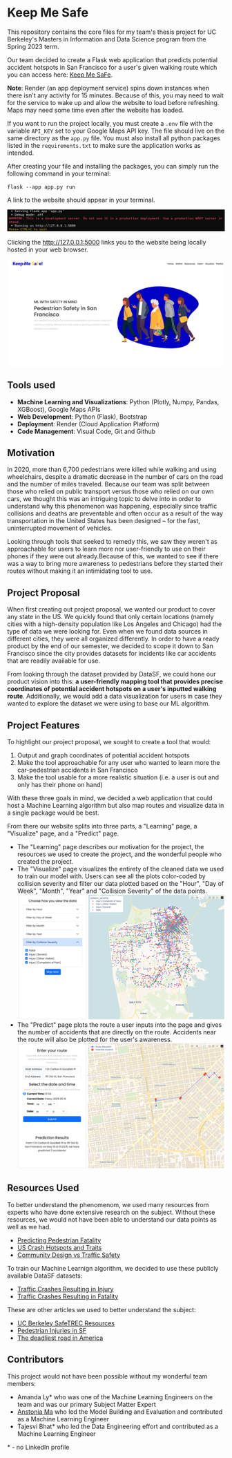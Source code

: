 # Keep Me Safe
This repository contains the core files for my team's thesis project for UC Berkeley's Masters in Information and Data Science program from the Spring 2023 term. 

Our team decided to create a Flask web application that predicts potential accident hotspots in San Francisco for a user's given walking route which you can access here: [Keep Me SaFe](https://keep-me-safe.onrender.com/).

**Note**: Render (an app deployment service) spins down instances when there isn't any activity for 15 minutes. Because of this, you may need to wait for the service to wake up and allow the website to load before refreshing. Maps may need some time even after the website has loaded.

If you want to run the project locally, you must create a `.env` file with the variable `API_KEY` set to your Google Maps API key. The file should live on the same directory as the `app.py` file. You must also install all python packages listed in the `requirements.txt` to make sure the application works as intended.


After creating your file and installing the packages, you can simply run the following command in your terminal:

```
flask --app app.py run
``` 
A link to the website should appear in your terminal.

![Terminal Output](./static/images/flask_output.png)

Clicking the http://127.0.0.1:5000 links you to the website being locally hosted in your web browser.

![Keep Me SaFe Homepage](./static/images/website_homepage.png)

## Tools used

- **Machine Learning and Visualizations**: Python (Plotly, Numpy, Pandas, XGBoost), Google Maps APIs
- **Web Development**: Python (Flask), Bootstrap
- **Deployment**: Render (Cloud Application Platform)
- **Code Management**: Visual Code, Git and Github

## Motivation
In 2020, more than 6,700 pedestrians were killed while walking and using wheelchairs, despite a dramatic decrease in the number of cars on the road and the number of miles traveled. Because our team was split between those who relied on public transport versus those who relied on our own cars, we thought this was an intriguing topic to delve into in order to understand why this phenomenon was happening, especially since traffic collisions and deaths are preventable and often occur as a result of the way transportation in the United States has been designed – for the fast, uninterrupted movement of vehicles.

Looking through tools that seeked to remedy this, we saw they weren't as approachable for users to learn more nor user-friendly to use on their phones if they were out already.Because of this, we wanted to see if there was a way to bring more awareness to pedestrians before they started their routes without making it an intimidating tool to use.

## Project Proposal

When first creating out project proposal, we wanted our product to cover any state in the US. We quickly found that only certain locations (namely cities with a high-density population like Los Angeles and Chicago) had the type of data we were looking for. Even when we found data sources in different cities, they were all organized differently. In order to have a ready product by the end of our semester, we decided to scope it down to San Francisco since the city provides datasets for incidents like car accidents that are readily available for use. 

From looking through the dataset provided by DataSF, we could hone our product vision into this: **a user-friendly mapping tool that provides precise coordinates of potential accident hotspots on a user's inputted walking route**. Additionally, we would add a data visualization for users in case they wanted to explore the dataset we were using to base our ML algorithm.

## Project Features
To highlight our project proposal, we sought to create a tool that would:

1. Output and graph coordinates of potential accident hotspots
2. Make the tool approachable for any user who wanted to learn more the car-pedestrian accidents in San Francisco
3. Make the tool usable for a more realistic situation (i.e. a user is out and only has their phone on hand)

With these three goals in mind, we decided a web application that could host a Machine Learning algorithm but also map routes and visualize data in a single package would be best.

From there our website splits into three parts, a "Learning" page, a "Visualize" page, and a "Predict" page.

- The "Learning" page describes our motivation for the project, the resources we used to create the project, and the wonderful people who created the project.
- The "Visualize" page visualizes the entirety of the cleaned data we used to train our model with. Users can see all the plots color-coded by collision severity and filter our data plotted based on the "Hour", "Day of Week", "Month", "Year" and "Collision Severity" of the data points. 
 ![Car Accidents plotted on a map](./static/images/visualize_page.png)
- The "Predict" page plots the route a user inputs into the page and gives the number of accidents that are directly on the route. Accidents near the route will also be plotted for the user's awareness.
 ![Predict car Accidents on a user's route plotted on a map](./static/images/predict_page.png)

## Resources Used

To better understand the phenomenom, we used many resources from experts who have done extensive research on the subject. Without these resources, we would not have been able to understand our data points as well as we had.

- [Predicting Pedestrian Fatality](https://www.mdpi.com/2071-1050/14/4/2436)
- [US Crash Hotspots and Traits](https://www.jtlu.org/index.php/jtlu/article/view/1825)
- [Community Design vs Traffic Safety](https://www.tandfonline.com/doi/full/10.1080/01944360902950349)

To train our Machine Learnign algorithm, we decided to use these publicly available DataSF datasets: 
- [Traffic Crashes Resulting in Injury](https://data.sfgov.org/Public-Safety/Traffic-Crashes-Resulting-in-Injury/ubvf-ztfx/about_data)
- [Traffic Crashes Resulting in Fatality](https://data.sfgov.org/Public-Safety/Traffic-Crashes-Resulting-in-Fatality/dau3-4s8f/about_data)

These are other articles we used to better understand the subject:
- [UC Berkeley SafeTREC Resources](https://tims.berkeley.edu/)
- [Pedestrian Injuries in SF](https://www.sfdph.org/dph/hc/HCCommPublHlth/Agendas/2011/february%2015/feb%2015%20pedstrian%20safety%20presentation.pdf)
- [The deadliest road in America](https://www.vox.com/23178764/florida-us19-deadliest-pedestrian-fatality-crisis)


## Contributors
This project would not have been possible without my wonderful team members:
- Amanda Ly* who was one of the Machine Learning Engineers on the team and was our primary Subject Matter Expert
- [Anstonia Ma](https://www.linkedin.com/in/anstoniama/) who led the Model Building and Evaluation and contributed as a Machine Learning Engineer
- Tajesvi Bhat* who led the Data Engineering effort and contributed as a Machine Learning Engineer

\* - no LinkedIn profile
